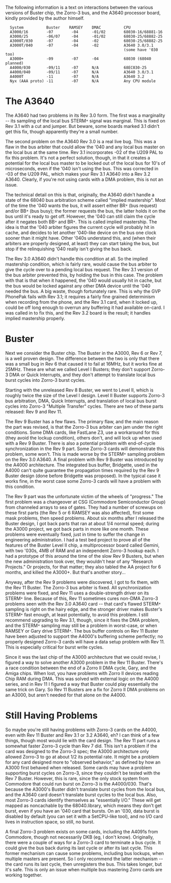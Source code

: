 The following information is a text on interactions between the various versions of Buster chip, the Zorro-3 bus, and the A3640 processor board, kindly provided by the author himself.

```
  System          Buster    RAMSEY    DMAC          CPU
  A3000/16        -07        -04      -01/02        68030-16/68881-16 
  A3000/25        -06/07     -04      -01/02        68030-25/68882-25 
  A3000T/030      -07        -04      -02           68030-25/68882-25 
  A3000T/040      -07        -04      -02           A3640 3.0/3.1 
                                                    (some have '030 too) 
  A3000+          -09        -07      -04           68030 (68040 planned) 
  A4000/030       -09/11     -07      N/A           68EC030-25 
  A4000/040       -09/11     -07      N/A           A3640 3.0/3.1 
  A4000T          -11        -07      N/A           A3640 3.2 
  Nyx (AAA proto) -11        -07      N/A           Any CPU module
```

# The A3640 #

The A3640 had two problems in its Rev 3.0 form. The first was a marginality -- its sampling of the local bus STERM`*` signal was marginal. This is fixed on Rev 3.1 with a cut and jumper. But beware, some boards marked 3.1 didn't get this fix, though apparently they're a small number.

The second problem on the A3640 Rev 3.0 is a real live bug. This was a flaw in the bus arbiter that could allow the '040 and any local bus master on the local bus at the same time. Rev 3.1 incorporates -02 of the U209 PAL to fix this problem. It's not a perfect solution, though, in that it creates a potential for the local bus master to be locked out of the local bus for 10's of microseconds, even if the '040 isn't using the bus. This was corrected in -03 of the U209 PAL, which makes your Rev 3.1 A3640 into a Rev 3.2 A3640. Clearly, if you're not using cards with a DMA problem, this is not an issue.

The technical detail on this is that, originally, the A3640 didn't handle a state of the 68040 bus arbitration scheme called "implied mastership". Most of the time the '040 wants the bus, it will assert either BR`*` (bus request) and/or BB`*` (bus busy); the former requests the bus, the latter holds it on the bus until it's ready to get off. However, the '040 can still claim the cycle after it negates both BB`*` and BR`*`. This is called implied mastership. The idea is that the '040 arbiter figures the current cycle will probably hit in cache, and decides to let another '040-like device on the bus one clock sooner than it might have. Other '040s understand this, and (when their arbiters are properly designed, at least) they can start taking the bus, but stop if the relinquishing '040 really isn't giving the bus back.

The Rev 3.0 A3640 didn't handle this condition at all. So the implied mastership condition, which is fairly rare, would cause the bus arbiter to give the cycle over to a pending local bus request. The Rev 3.1 version of the bus arbiter prevented this, by holding the bus in this case. The problem with that is that when it happened, the '040 would usually hit in cache, but the bus would be locked against any other DMA device until the '040 needed the bus. A big waste, though fortunately rare. This is why the GVP PhonePak fails with Rev 3.1; it requires a fairly fine grained determinism when recording from the phone, and the Rev 3.1 card, when it locked up, could be off long enough to overrun any buffering it had available on-card. I was called in to fix this, and the Rev 3.2 board is the result; it handles implied mastership properly.

# Buster #

Next we consider the Buster chip. The Buster in the A3000, Rev 6 or Rev 7, is a well proven design. The difference between the two is only that there was a small bug in Rev 6 that caused it to fail at 16MHz, but it works fine at 25MHz. These are what we called Level I Busters; they don't support Zorro-3 DMA or Quick Interrupts, and they don't attempt to translate local bus burst cycles into Zorro-3 burst cycles.

Starting with the unreleased Rev 8 Buster, we went to Level II, which is roughly twice the size of the Level I design. Level II Buster supports Zorro-3 bus arbitration, DMA, Quick Interrupts, and translation of local bus burst cycles into Zorro-3 "Multiple Transfer" cycles. There are two of these parts released: Rev 9 and Rev 11.

The Rev 9 Buster has a few flaws. The primary flaw, and the main reason the part was revised, is that the Zorro-3 bus arbiter can jam under the right conditions. Some DMA cards, like FastLane Z3, use a workaround for this (they avoid the lockup condition), others don't, and will lock up when used with a Rev 9 Buster. There is also a potential problem with end-of-cycle synchronization in the Rev 9 part. Some Zorro-3 cards will demonstrate this problem, some won't. This is made worse by the STERM`*` sampling problem on the Rev 3.0 A3640. A final problem with Rev 9 Buster was introduced by the A4000 architecture. The integrated bus buffer, Bridgette, used in the A4000 can't quite guarantee the propagation times required by the Rev 9 Buster design (done before Bridgette was proposed). In the typical case it works fine, in the worst case some Zorro-3 cards will have a problem with this condition.

The Rev 9 part was the unfortunate victim of the wheels of "progress." The first problem was a changeover at CSG (Commodore Semiconductor Group) from channeled arrays to sea of gates. They had a number of screwups on these first parts (the Rev 5 or 6 RAMSEY was also affected), first some mask problems, then speed problems. About six months after I released the Buster design, I got back parts that ran at about 1/4 normal speed; during the A3000 project, we got back parts in more like one month. These problems were eventually fixed, just in time to suffer the change in engineering administration. I had a test bed project to prove all of the features of the Buster Level II chip, a multiprocessor board called Gemini, with two '030s, 4MB of RAM and an independent Zorro-3 hookup each. I had a prototype of this around the time of the slow Rev 9 Busters, but when the new administration took over, they wouldn't hear of any "Research Projects." Or projects, for that matter; they also tabled the AA project for 6 months, and killed the A3000+. But that's another story...

Anyway, after the Rev 9 problems were discovered, I got to fix them, with the Rev 11 Buster. The Zorro-3 bus arbiter is fixed. All synchronization problems were fixed, and Rev 11 uses a double-strength driver on its STERM`*` line. Because of this, Rev 11 sometimes cures non-DMA Zorro-3 problems seen with the Rev 3.0 A3640 card -- that card's flawed STERM`*` sampling is right on the hairy edge, and the stronger driver makes Buster's STERM`*` fast enough, at least potentially, to avoid this problem. I still recommend upgrading to Rev 3.1, though, since it fixes the DMA problem, and the STERM`*` sampling may still be a problem in worst-case, or when RAMSEY or Gary drive STERM`*`. The bus buffer controls on Rev 11 Buster have been adjusted to support the A4000's buffering scheme perfectly; no properly designed Zorro-3 cards will have a data setup problem with Rev 11. This is especially critical for burst write cycles.

Since it was the last chip of the A3000 architecture that we could revise, I figured a way to solve another A3000 problem in the Rev 11 Buster. There's a race condition between the end of a Zorro II DMA cycle, Gary, and the Amiga chips. When lost, you have problems with Zorro II devices reading Chip RAM during DMA. This was solved with external logic on the A4000 series, and in Rev 11 I figured a way that Buster could play essentially the same trick on Gary. So Rev 11 Busters are a fix for Zorro II DMA problems on an A3000, but aren't needed for that alone on the A4000.

# Still Having Problems #

So maybe you're still having problems with Zorro-3 cards on the A4000, even with Rev 11 Buster and Rev 3.1 or 3.2 A3640, eh? I can think of a few things, though most would lie with the card design. The Rev 11 part runs a somewhat faster Zorro-3 cycle than Rev 7 did. This isn't a problem if the card was designed to the Zorro-3 spec; the A3000 architecture only allowed Zorro-3 to go at about 1/2 its potential rate. It might be a problem for any card designed more to "observed behavior," as defined by how an A3000 first behaved when released. Some cards may have a problem supporting burst cycles on Zorro-3, since they couldn't be tested with the Rev 7 Buster. However, this is rare, since the only stock system from Commodore that could run burst on Zorro-3 is the A4000/030. That's because the A3000's Buster didn't translate burst cycles from the local bus, and the A3640 card doesn't translate burst cycles to the local bus. Also, most Zorro-3 cards identify themselves as "essentially I/O." These will get mapped as noncachable by the 68040.library, which means they don't get burst, even if you have an '040 card that bursts. On an '030, data burst is disabled by default (you can set it with a SetCPU-like tool), and no I/O card lives in instruction space, so still, no burst.

A final Zorro-3 problem exists on some cards, including the A4091s from Commodore, though not necessarily DKB (eg, I don't know). Originally, there were a couple of ways for a Zorro-3 card to terminate a bus cycle. It could give the bus back during its last cycle or after its last cycle. This former mechanism can cause some problems, including bus lockups, when multiple masters are present. So I only recommend the latter mechanism -- the card runs its last cycle, then unregisters the bus. This takes longer, but it's safe. This is only an issue when multiple bus mastering Zorro cards are working together.
